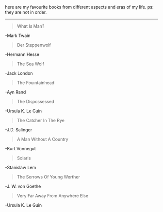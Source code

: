 here are my favourite books from different aspects and eras of my life. 
ps: they are not in order.

---

> What Is Man?
> 
-Mark Twain

> Der Steppenwolf
> 
-Hermann Hesse

> The Sea Wolf
> 
-Jack London

> The Fouıntainhead
> 
-Ayn Rand

> The Dispossessed
> 
-Ursula K. Le Guin

> The Catcher In The Rye
> 
-J.D. Salinger

> A Man Without A Country
> 
-Kurt Vonnegut

> Solaris
> 
-Stanislaw Lem

> The Sorrows Of Young Werther
> 
-J. W. von Goethe

> Very Far Away From Anywhere Else
> 
-Ursula K. Le Guin

